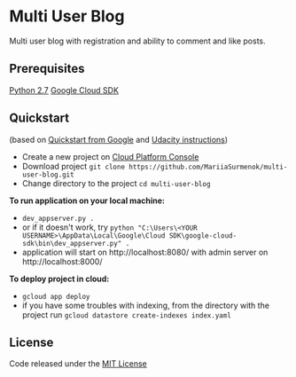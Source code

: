# Multi User Blog
Multi user blog with registration and ability to comment and like posts.

## Prerequisites
[Python 2.7](https://www.python.org/downloads/)
[Google Cloud SDK](https://cloud.google.com/sdk/docs/)

## Quickstart
(based on [Quickstart from Google](https://cloud.google.com/appengine/docs/standard/python/quickstart) and [Udacity instructions](https://drive.google.com/file/d/0Byu3UemwRffDbjd0SkdvajhIRW8/view))

- Create a new project on [Cloud Platform Console](https://console.cloud.google.com/projectselector/appengine/create?lang=python)
- Download project `git clone https://github.com/MariiaSurmenok/multi-user-blog.git`
- Change directory to the project `cd multi-user-blog`

**To run application on your local machine:**

- `dev_appserver.py .`
- or if it doesn't work, try `python "C:\Users\<YOUR USERNAME>\AppData\Local\Google\Cloud SDK\google-cloud-sdk\bin\dev_appserver.py" .`
- application will start on http://localhost:8080/ with admin server on http://localhost:8000/

**To deploy project in cloud:**
- `gcloud app deploy`
- if you have some troubles with indexing, from the directory with the project run `gcloud datastore create-indexes index.yaml`

## License
Code released under the [MIT License](https://github.com/MariiaSurmenok/multi-user-blog/blob/master/LICENSE)
